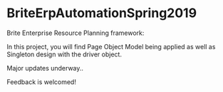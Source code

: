 # BriteErpAutomationSpring2019

Brite Enterprise Resource Planning framework:

In this project, you will find Page Object Model being applied as well as Singleton design with the driver object.

Major updates underway..

Feedback is welcomed!
